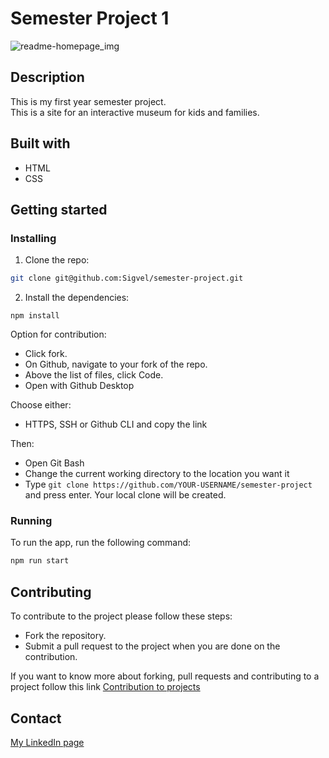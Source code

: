 # Semester Project 1

![readme-homepage_img](https://user-images.githubusercontent.com/89355439/171044425-7c1bf2d5-28b9-4242-890e-b0c3fb39e255.jpg)


## Description

This is my first year semester project.<br>
This is a site for an interactive museum for kids and families.

## Built with

- HTML
- CSS

## Getting started

### Installing

1. Clone the repo:

```bash
git clone git@github.com:Sigvel/semester-project.git
```

2. Install the dependencies:

```
npm install
```

Option for contribution:

- Click fork.
- On Github, navigate to your fork of the repo.
- Above the list of files, click Code.
- Open with Github Desktop

Choose either:

- HTTPS, SSH or Github CLI and copy the link

Then:

- Open Git Bash
- Change the current working directory to the location you want it
- Type `git clone https://github.com/YOUR-USERNAME/semester-project` and press enter.
  Your local clone will be created.

### Running

To run the app, run the following command:

```bash
npm run start
```

## Contributing

To contribute to the project please follow these steps:

- Fork the repository.
- Submit a pull request to the project when you are done on the contribution.

If you want to know more about forking, pull requests and contributing to a project follow this link [Contribution to projects](https://docs.github.com/en/get-started/quickstart/contributing-to-projects)

## Contact

[My LinkedIn page](https://www.linkedin.com/in/tony-sigvel/)
